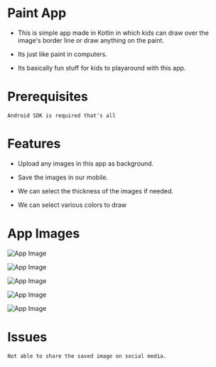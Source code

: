 # Paint App


* This is simple app made in Kotlin in which kids can draw over the image's border line or draw anything on the paint.

* Its just like paint in computers.

* Its basically fun stuff for kids to playaround with this app.


# Prerequisites
    Android SDK is required that's all

# Features

* Upload any images in this app as background.

* Save the images in our mobile.

* We can select the thickness of the images if needed.

* We can select various colors to draw

# App Images 

![App Image](https://github.com/saurabhsen24/PaintApp/blob/master/AppImages/Paint1.jpg?raw=true) 

![App Image](https://github.com/saurabhsen24/PaintApp/blob/master/AppImages/Paint2.jpg?raw=true)

![App Image](https://github.com/saurabhsen24/PaintApp/blob/master/AppImages/Paint3.jpg?raw=true)

![App Image](https://github.com/saurabhsen24/PaintApp/blob/master/AppImages/Paint4.jpg?raw=true)

![App Image](https://github.com/saurabhsen24/PaintApp/blob/master/AppImages/Paint5.jpg?raw=true)

# Issues

    Not able to share the saved image on social media.


        
